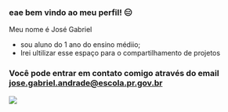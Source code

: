 ### eae bem vindo ao meu perfil! 😑

Meu nome é José Gabriel
- sou aluno do 1 ano do ensino médiio;
- Irei ultilizar esse espaço para o compartilhamento de projetos

 ### Você pode entrar em contato comigo através do email jose.gabriel.andrade@escola.pr.gov.br

  ![](https://tenor.com/pt-BR/view/mandom-cicada-oslad-flaryflare-souphacker-gif-18367182)
  
